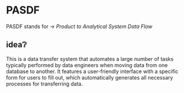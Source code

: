 PASDF
====

PASDF stands for → *Product to Analytical System Data Flow*

idea❔
----
This is a data transfer system that automates a large number of tasks typically performed by data engineers when moving data from one database to another. It features a user-friendly interface with a specific form for users to fill out, which automatically generates all necessary processes for transferring data.

